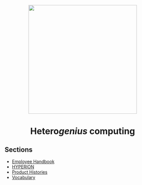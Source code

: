 


<p align="center">
<img src="https://github.com/oreol-ag/handbook/blob/main/Oreol.png" align="center" width="350">
</p>

<h1 align="center">
  Hetero<i>genius</i> computing
</h1>

## Sections
* [Employee Handbook](https://github.com/oreol-ag/employee-handbook#--employee-handbook)
* [HYPERION](https://github.com/oreol-ag/hyperion#--heterogenius-computing)
* [Product Histories](./product-histories.md)
* [Vocabulary](./vocabulary.md)